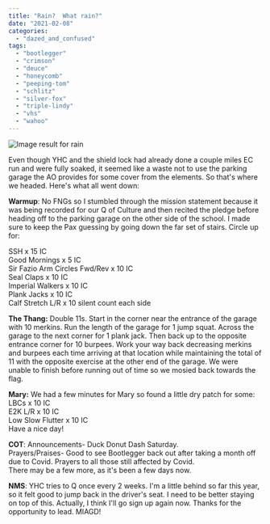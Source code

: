```yaml
---
title: "Rain?  What rain?"
date: "2021-02-08"
categories: 
  - "dazed_and_confused"
tags: 
  - "bootlegger"
  - "crimson"
  - "deuce"
  - "honeycomb"
  - "peeping-tom"
  - "schlitz"
  - "silver-fox"
  - "triple-lindy"
  - "vhs"
  - "wahoo"
---
```


![Image result for rain](https://images.squarespace-cdn.com/content/v1/54762069e4b05ab8c2999204/1581570638506-R67IWG9TGDRJQLRUMAF2/ke17ZwdGBToddI8pDm48kEPeiAqXpGRG08II9AFrTVVZw-zPPgdn4jUwVcJE1ZvWQUxwkmyExglNqGp0IvTJZamWLI2zvYWH8K3-s_4yszcp2ryTI0HqTOaaUohrI8PIiaFY8MeuDTjpFfWV0QB2_w7JyRhASQrXEo_fCts2GVQKMshLAGzx4R3EDFOm1kBS/2020_02_16_In_The_Rain_You_Get_Wet.jpg?format=1000w)

Even though YHC and the shield lock had already done a couple miles EC run and were fully soaked, it seemed like a waste not to use the parking garage the AO provides for some cover from the elements. So that's where we headed. Here's what all went down:

**Warmup**: No FNGs so I stumbled through the mission statement because it was being recorded for our Q of Culture and then recited the pledge before heading off to the parking garage on the other side of the school. I made sure to keep the Pax guessing by going down the far set of stairs. Circle up for:  

SSH x 15 IC  
Good Mornings x 5 IC  
Sir Fazio Arm Circles Fwd/Rev x 10 IC  
Seal Claps x 10 IC  
Imperial Walkers x 10 IC  
Plank Jacks x 10 IC  
Calf Stretch L/R x 10 silent count each side

**The Thang:** Double 11s. Start in the corner near the entrance of the garage with 10 merkins. Run the length of the garage for 1 jump squat. Across the garage to the next corner for 1 plank jack. Then back up to the opposite entrance corner for 10 burpees. Work your way back decreasing merkins and burpees each time arriving at that location while maintaining the total of 11 with the opposite exercise at the other end of the garage. We were unable to finish before running out of time so we mosied back towards the flag.

**Mary:** We had a few minutes for Mary so found a little dry patch for some:  
LBCs x 10 IC  
E2K L/R x 10 IC  
Low Slow Flutter x 10 IC  
Have a nice day!

**COT**: Announcements- Duck Donut Dash Saturday.  
Prayers/Praises- Good to see Bootlegger back out after taking a month off due to Covid. Prayers to all those still affected by Covid.  
There may be a few more, as it's been a few days now.

**NMS**: YHC tries to Q once every 2 weeks. I'm a little behind so far this year, so it felt good to jump back in the driver's seat. I need to be better staying on top of this. Actually, I think I'll go sign up again now. Thanks for the opportunity to lead. MIAGD!
